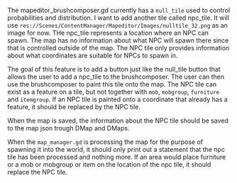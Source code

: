 The mapeditor_brushcomposer.gd currently has a `null_tile` used to control probabilities and distribution. I want to add another tile called npc_tile. It will use `res://Scenes/ContentManager/Mapeditor/Images/nulltile_32.png` as an image for now. THe npc_tile represents a location where an NPC can spawn. The map has no information about what NPC will spawn there since that is controlled outside of the map. The NPC tile only provides information about what coordinates are suitable for NPCs to spawn in.

The goal of this feature is to add a button just like the null_tile button that allows the user to add a npc_tile to the brushcomposer. The user can then use the brushcomposer to paint this tile onto the map. The NPC tile can exist as a feature on a tile, but not together with `mob`, `mobgroup`, `furniture` and `itemgroup`. If an NPC tile is painted onto a coordinate that already has a feature, it should be replaced by the NPC tile. 

When the map is saved, the information about the NPC tile should be saved to the map json trough DMap and DMaps. 

When the `map_manager.gd` is processing the map for the purpose of spawning it into the world, it should only print out a statement that the npc tile has been processed and nothing more. If an area would place furniture or a mob or mobgroup or item on the location of the npc tile, it should replace the NPC tile. 
